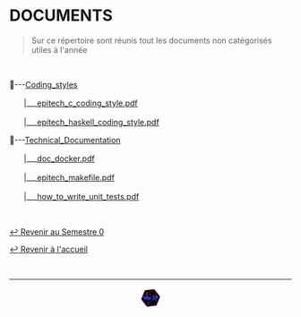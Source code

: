 # DOCUMENTS

> Sur ce répertoire sont réunis tout les documents non catégorisés utiles à l'année

<br>

📂---[Coding_styles](https://github.com/Studio-17/Epitech-Subjects/tree/main/Semester-0/DOCUMENTS/Coding_styles)

ㅤㅤ|\_\_\_[epitech_c_coding_style.pdf](https://github.com/Studio-17/Epitech-Subjects/blob/main/Semester-0/DOCUMENTS/Coding_styles/epitech_c_coding_style.pdf)

ㅤㅤ|\_\_\_[epitech_haskell_coding_style.pdf](https://github.com/Studio-17/Epitech-Subjects/blob/main/Semester-0/DOCUMENTS/Coding_styles/epitech_haskell_coding_style.pdf)

📂---[Technical_Documentation](https://github.com/Studio-17/Epitech-Subjects/tree/main/Semester-0/DOCUMENTS/Technical_Documentation)

ㅤㅤ|\_\_\_[doc_docker.pdf](https://github.com/Studio-17/Epitech-Subjects/blob/main/Semester-0/DOCUMENTS/Technical_Documentation/doc_docker.pdf)

ㅤㅤ|\_\_\_[epitech_makefile.pdf](https://github.com/Studio-17/Epitech-Subjects/blob/main/Semester-0/DOCUMENTS/Technical_Documentation/epitech_makefile.pdf)

ㅤㅤ|\_\_\_[how_to_write_unit_tests.pdf](https://github.com/Studio-17/Epitech-Subjects/blob/main/Semester-0/DOCUMENTS/Technical_Documentation/how_to_write_unit_tests.pdf)

<br>

[↩️ Revenir au Semestre 0](https://github.com/Studio-17/Epitech-Subjects/tree/main/Semester-0)

[↩️ Revenir à l'accueil](https://github.com/Studio-17/Epitech-Subjects)

<br>

---

<div align="center">

<a href="https://github.com/Studio-17" target="_blank"><img src="../../assets/voc17.gif" width="40"></a>

</div>
